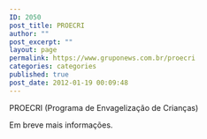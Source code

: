 ```yaml
---
ID: 2050
post_title: PROECRI
author: ""
post_excerpt: ""
layout: page
permalink: https://www.gruponews.com.br/proecri
categories: categories
published: true
post_date: 2012-01-19 00:09:48
---
```

PROECRI (Programa de Envagelização de Crianças)

Em breve mais informações.